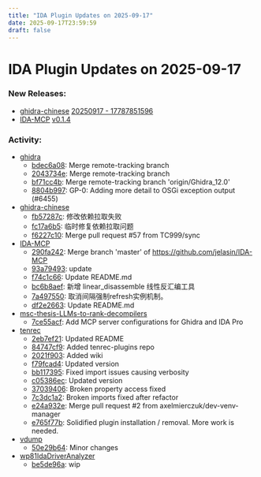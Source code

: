 ```yaml
---
title: "IDA Plugin Updates on 2025-09-17"
date: 2025-09-17T23:59:59
draft: false
---
```


# IDA Plugin Updates on 2025-09-17

### New Releases:
  - [ghidra-chinese](https://github.com/TC999/ghidra-chinese) [20250917 - 17787851596](https://github.com/TC999/ghidra-chinese/releases/tag/20250917-17787851596)
  - [IDA-MCP](https://github.com/jelasin/IDA-MCP) [v0.1.4](https://github.com/jelasin/IDA-MCP/releases/tag/v0.1.4)

### Activity:
  - [ghidra](https://github.com/NationalSecurityAgency/ghidra)
    - [bdec6a08](https://github.com/NationalSecurityAgency/ghidra/commit/bdec6a083479269c2add7d5aa81fa7ae547b7484): Merge remote-tracking branch
    - [2043734e](https://github.com/NationalSecurityAgency/ghidra/commit/2043734ed06197a73988482d46d9e2d9e8166dcf): Merge remote-tracking branch
    - [bf71cc4b](https://github.com/NationalSecurityAgency/ghidra/commit/bf71cc4b8cb4caff51afd37a9aa69107ed6d05a3): Merge remote-tracking branch 'origin/Ghidra_12.0'
    - [8804b997](https://github.com/NationalSecurityAgency/ghidra/commit/8804b997136d97cca6b3ff12a27d95711b1b179a): GP-0: Adding more detail to OSGi exception output (#6455)
  - [ghidra-chinese](https://github.com/TC999/ghidra-chinese)
    - [fb57287c](https://github.com/TC999/ghidra-chinese/commit/fb57287c08e2c970ba4fae2f2d60cce7b2808561): 修改依赖拉取失败
    - [fc17a6b5](https://github.com/TC999/ghidra-chinese/commit/fc17a6b5fa498c3afce756be64ecf2e9d6f614e1): 临时修复依赖拉取问题
    - [f6227c10](https://github.com/TC999/ghidra-chinese/commit/f6227c102c9592668e2be849fb5d94b65671f8cd): Merge pull request #57 from TC999/sync
  - [IDA-MCP](https://github.com/jelasin/IDA-MCP)
    - [290fa242](https://github.com/jelasin/IDA-MCP/commit/290fa2424862c7252eec1c49fff1b0f29c6a833f): Merge branch 'master' of https://github.com/jelasin/IDA-MCP
    - [93a79493](https://github.com/jelasin/IDA-MCP/commit/93a79493ba6c0cef2a61d6fb2d2884c5c681667f): update
    - [f74c1c66](https://github.com/jelasin/IDA-MCP/commit/f74c1c66b1ed90b8decaea7fc2547c1d8e5440f8): Update README.md
    - [bc6b8aef](https://github.com/jelasin/IDA-MCP/commit/bc6b8aefc575edbe94eb5cc71a8cef3bdabd7fa0): 新增 linear_disassemble 线性反汇编工具
    - [7a497550](https://github.com/jelasin/IDA-MCP/commit/7a4975503575cae5e018a6360a8227ab30553e87): 取消间隔强制refresh实例机制。
    - [df2e2663](https://github.com/jelasin/IDA-MCP/commit/df2e26630f3e899a7b8312842a66c56a28bc1954): Update README.md
  - [msc-thesis-LLMs-to-rank-decompilers](https://github.com/Lurpigi/msc-thesis-LLMs-to-rank-decompilers)
    - [7ce55acf](https://github.com/Lurpigi/msc-thesis-LLMs-to-rank-decompilers/commit/7ce55acfe13ae2381f51f7ecc2ca55a570144646): Add MCP server configurations for Ghidra and IDA Pro
  - [tenrec](https://github.com/axelmierczuk/tenrec)
    - [2eb7ef21](https://github.com/axelmierczuk/tenrec/commit/2eb7ef21aff9ee248dd7d831018520128cf3d58b): Updated README
    - [84747cf9](https://github.com/axelmierczuk/tenrec/commit/84747cf9b19c50130bedceb656878e8b5f7212f8): Added tenrec-plugins repo
    - [2021f903](https://github.com/axelmierczuk/tenrec/commit/2021f903fd0df4783ca552de906183fa4c110141): Added wiki
    - [f79fcad4](https://github.com/axelmierczuk/tenrec/commit/f79fcad46500531217cca971ac63d9a3ab718815): Updated version
    - [bb117395](https://github.com/axelmierczuk/tenrec/commit/bb11739530e0730f7ab6d6a0fab1728e0d2a7e3f): Fixed import issues causing verbosity
    - [c05386ec](https://github.com/axelmierczuk/tenrec/commit/c05386ec4a1d8aefefaa27b82050798c0faf1701): Updated version
    - [37039406](https://github.com/axelmierczuk/tenrec/commit/3703940627b5fbebc0ba1616eb7f71394511d7e9): Broken property access fixed
    - [7c3dc1a2](https://github.com/axelmierczuk/tenrec/commit/7c3dc1a29636c5cb08390498e030dc9e739b1b91): Broken imports fixed after refactor
    - [e24a932e](https://github.com/axelmierczuk/tenrec/commit/e24a932e23e09155772e4430c44ee2f422d33c07): Merge pull request #2 from axelmierczuk/dev-venv-manager
    - [e765f77b](https://github.com/axelmierczuk/tenrec/commit/e765f77beb2ac039aee930d60f110a3df51a1b30): Solidified plugin installation / removal. More work is needed.
  - [vdump](https://github.com/RenardDev/vdump)
    - [50e29b64](https://github.com/RenardDev/vdump/commit/50e29b64d9f5b746f5ba3cfbccc08c019661c2ef): Minor changes
  - [wp81IdaDriverAnalyzer](https://github.com/fredericGette/wp81IdaDriverAnalyzer)
    - [be5de96a](https://github.com/fredericGette/wp81IdaDriverAnalyzer/commit/be5de96ad32ff8e892bd4030ca511287ca2239ba): wip

